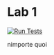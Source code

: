 # Lab 1

[![Run Tests](https://github.com/okaylesgo/ptittest/actions/workflows/test.yml/badge.svg)](https://github.com/okaylesgo/ptittest/actions/workflows/test.yml)

nimporte quoi
